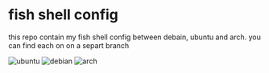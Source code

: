 # fish shell config

this repo contain my fish shell config between debain, ubuntu and arch. you can find each on on a separt branch

![ubuntu](https://github.com/user-attachments/assets/c2881163-afe9-4f78-a4bd-dbb5e2894ee6)
![debian](https://github.com/user-attachments/assets/74b94ffc-4e51-40dd-9620-a28fd854a8d5)
![arch](https://github.com/user-attachments/assets/e42d4451-9e16-4d4f-9995-8ec4da22ff17)
